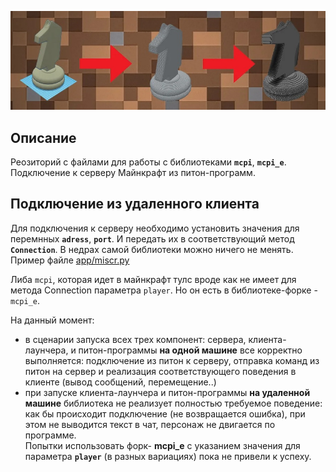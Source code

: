![Ход конем](images/m3d.jpg)

## Описание
Реозиторий с файлами для работы с библиотеками **`mcpi`**, **`mcpi_e`**. Подключение к серверу Майнкрафт из питон-программ.

## Подключение из удаленного клиента
Для подключения к серверу необходимо установить значения для перемнных **`adress`**, **`port`**. И передать их в соответствующий метод **`Connection`**. В недрах самой библиотеки можно ничего не менять.  
Пример файле [app/miscr.py](app/miscr.py)

Либа `mcpi`, которая идет в майнкрафт тулс вроде как не имеет для метода Connection параметра `player`. Но он есть в библиотеке-форке - `mcpi_e`.

На данный момент:
- в сценарии запуска всех трех компонент: сервера, клиента-лаунчера, и питон-программы **на одной машине** все корректно выполняется: подключение из питон к серверу, отправка команд из питон на сервер и реализация соответствующего поведения в клиенте (вывод сообщений, перемещение..)
- при запуске клиента-лаунчера и питон-программы **на удаленной машине** библиотека не реализует полностью требуемое поведение: как бы происходит подключение (не возвращается ошибка), при этом не выводится текст в чат, персонаж не двигается по программе.  
Попытки использовать форк- **mcpi_e** с указанием значения для параметра **`player`** (в разных вариациях) пока не привели к успеху.
